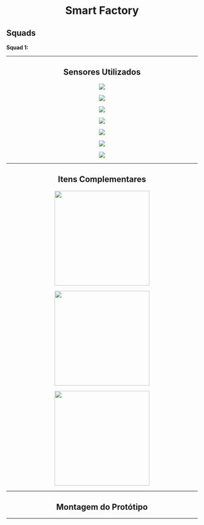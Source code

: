 <h1 align="center"> Smart Factory </h1>

<h2> Squads </h2>

<b> Squad 1: </b> 

<hr>

<h2 align="center"> Sensores Utilizados </h2>

<p align="center"> 
  <img src="https://github.com/MaysCroft/Situacao-de-Aprendizagem-6/blob/main/Imagens%20Smart%20Factory/01%20-%20Arduino.jpg" /> 
</p>

<p align="center"> 
  <img src="https://github.com/MaysCroft/Situacao-de-Aprendizagem-6/blob/main/Imagens%20Smart%20Factory/02%20-%20Sensor%20Ultrassonico%20HC-SR04.jpg" /> 
</p>

<p align="center"> 
  <img src="https://github.com/MaysCroft/Situacao-de-Aprendizagem-6/blob/main/Imagens%20Smart%20Factory/03%20-%20Sensor%20de%20Chuva%20e%20Umidade%20HW-028.jpg" /> 
</p>

<p align="center"> 
  <img src="https://github.com/MaysCroft/Situacao-de-Aprendizagem-6/blob/main/Imagens%20Smart%20Factory/04%20-%20Modulo%20HW-103V0.1.jpg" /> 
</p>

<p align="center"> 
  <img src="https://github.com/MaysCroft/Situacao-de-Aprendizagem-6/blob/main/Imagens%20Smart%20Factory/05%20-%20Sensor%20Infravermelho%20HW-870.jpg" /> 
</p>

<p align="center"> 
  <img src="https://github.com/MaysCroft/Situacao-de-Aprendizagem-6/blob/main/Imagens%20Smart%20Factory/06%20-%20Sensor%20de%20Temperatura%20Dallas%2018820%202034c4%2B817ab.jpg" /> 
</p>

<p align="center"> 
  <img src="https://github.com/MaysCroft/Situacao-de-Aprendizagem-6/blob/main/Imagens%20Smart%20Factory/07%20-%20Sensor%20LDR.jpg" />
</p>

<hr>

<h2 align="center"> Itens Complementares </h2>

<p align="center"> 
  <img src="https://github.com/MaysCroft/Situacao-de-Aprendizagem-6/blob/main/Imagens%20Smart%20Factory/08%20-%20Protoboard.jpg" height="250" width="250" /> 
</p>

<p align="center"> 
  <img src="https://github.com/MaysCroft/Situacao-de-Aprendizagem-6/blob/main/Imagens%20Smart%20Factory/09%20-%20Resistores.webp" height="250" width="250" /> 
</p>

<p align="center"> 
  <img src="https://github.com/MaysCroft/Situacao-de-Aprendizagem-6/blob/main/Imagens%20Smart%20Factory/10%20-%20Jumpers%20de%20Conex%C3%A3o.jpg" height="250" width="250" /> 
</p>

<hr>

<h2 align="center"> Montagem do Protótipo </h2>

<hr>
